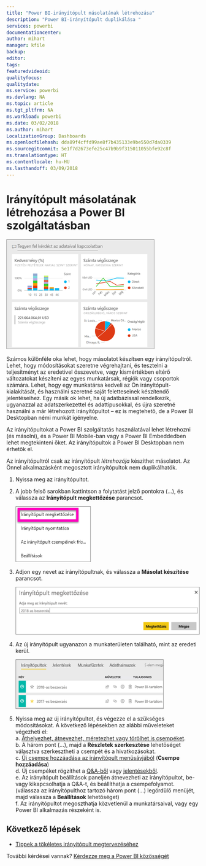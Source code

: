 ```yaml
---
title: "Power BI-irányítópult másolatának létrehozása"
description: "Power BI-irányítópult duplikálása "
services: powerbi
documentationcenter: 
author: mihart
manager: kfile
backup: 
editor: 
tags: 
featuredvideoid: 
qualityfocus: 
qualitydate: 
ms.service: powerbi
ms.devlang: NA
ms.topic: article
ms.tgt_pltfrm: NA
ms.workload: powerbi
ms.date: 03/02/2018
ms.author: mihart
LocalizationGroup: Dashboards
ms.openlocfilehash: dda89f4cffd99ae8f7b435133e9be550d7da0339
ms.sourcegitcommit: 5e1f7d2673efe25c47b9b9f315011055bfe92c8f
ms.translationtype: HT
ms.contentlocale: hu-HU
ms.lasthandoff: 03/09/2018
---
```

# <a name="create-a-copy-of-a-dashboard-in-power-bi-service"></a>Irányítópult másolatának létrehozása a Power BI szolgáltatásban
![irányítópult](media/service-dashboard-copy/power-bi-dashboard.png)

 Számos különféle oka lehet, hogy másolatot készítsen egy irányítópultról. Lehet, hogy módosításokat szeretne végrehajtani, és tesztelni a teljesítményt az eredetivel összevetve, vagy kismértékben eltérő változatokat készíteni az egyes munkatársak, régiók vagy csoportok számára. Lehet, hogy egy munkatársa kedveli az Ön irányítópult-kialakítását, és használni szeretné saját feletteseinek készítendő jelentéseihez. Egy másik ok lehet, ha új adatbázissal rendelkezik, ugyanazzal az adatszerkezettel és adattípusokkal, és újra szeretné használni a már létrehozott irányítópultot – ez is megtehető, de a Power BI Desktopban némi munkát igényelne. 

Az irányítópultokat a Power BI szolgáltatás használatával lehet létrehozni (és másolni), és a Power BI Mobile-ban vagy a Power BI Embeddedben lehet megtekinteni őket.  Az irányítópultok a Power BI Desktopban nem érhetők el. 

Az irányítópultról csak az irányítópult *létrehozója* készíthet másolatot. Az Önnel alkalmazásként megosztott irányítópultok nem duplikálhatók.

1. Nyissa meg az irányítópultot.
2. A jobb felső sarokban kattintson a folytatást jelző pontokra (...), és válassza az **Irányítópult megkettőzése** parancsot.
   
   ![három pont menü](media/service-dashboard-copy/power-bi-dulicate.png)
3. Adjon egy nevet az irányítópultnak, és válassza a **Másolat készítése** parancsot. 
   
   ![Irányítópult megkettőzése párbeszédpanel](media/service-dashboard-copy/power-bi-name.png)
4. Az új irányítópult ugyanazon a munkaterületen található, mint az eredeti kerül. 
   
   ![Irányítópultok lap](media/service-dashboard-copy/power-bi-copied.png)

5.    Nyissa meg az új irányítópultot, és végezze el a szükséges módosításokat. A következő lépésekben az alábbi műveleteket végezheti el:    
    a. [Áthelyezhet, átnevezhet, méretezhet vagy törölhet is csempéket](service-dashboard-edit-tile.md).  
    b. A három pont (...), majd a **Részletek szerkesztése** lehetőséget választva szerkesztheti a csempét és a hivatkozásokat.  
    c. [Új csempe hozzáadása az irányítópult menüsávjából](service-dashboard-add-widget.md) (**Csempe hozzáadása**)  
    d. Új csempéket rögzíthet a [Q&A-ből](service-dashboard-pin-tile-from-q-and-a.md) vagy [jelentésekből](service-dashboard-pin-tile-from-report.md).  
    e. Az irányítópult beállítások paneljén átnevezheti az irányítópultot, be- vagy kikapcsolhatja a Q&A-t, és beállíthatja a csempefolyamot.  (válassza az irányítópulthoz tartozó három pont (...) legördülő menüjét, majd válassza a **Beállítások** lehetőséget)  
    f. Az irányítópultot megoszthatja közvetlenül a munkatársaival, vagy egy Power BI alkalmazás részeként is. 


## <a name="next-steps"></a>Következő lépések
* [Tippek a tökéletes irányítópult megtervezéséhez](service-dashboards-design-tips.md) 

További kérdései vannak? [Kérdezze meg a Power BI közösségét](http://community.powerbi.com/)


